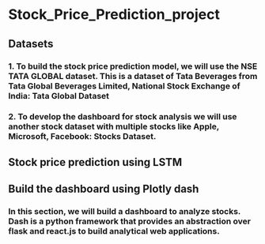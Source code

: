 # Stock_Price_Prediction_project

## Datasets
### 1. To build the stock price prediction model, we will use the NSE TATA GLOBAL dataset. This is a dataset of Tata Beverages from Tata Global Beverages Limited, National Stock Exchange of India: Tata Global Dataset
### 2. To develop the dashboard for stock analysis we will use another stock dataset with multiple stocks like Apple, Microsoft, Facebook: Stocks Dataset.

## Stock price prediction using LSTM

## Build the dashboard using Plotly dash
### In this section, we will build a dashboard to analyze stocks. Dash is a python framework that provides an abstraction over flask and react.js to build analytical web applications.
